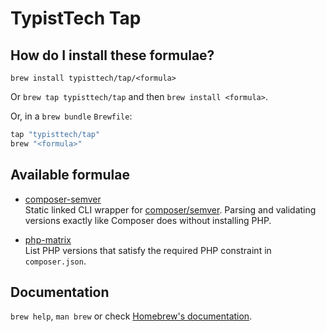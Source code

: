 # TypistTech Tap

## How do I install these formulae?

`brew install typisttech/tap/<formula>`

Or `brew tap typisttech/tap` and then `brew install <formula>`.

Or, in a `brew bundle` `Brewfile`:

```ruby
tap "typisttech/tap"
brew "<formula>"
```

## Available formulae

- [composer-semver](https://github.com/typisttech/composer-semver)  
  Static linked CLI wrapper for [composer/semver](https://packagist.org/packages/composer/semver).
  Parsing and validating versions exactly like Composer does without installing PHP.

- [php-matrix](https://github.com/typisttech/php-matrix)  
  List PHP versions that satisfy the required PHP constraint in `composer.json`.

## Documentation

`brew help`, `man brew` or check [Homebrew's documentation](https://docs.brew.sh).
